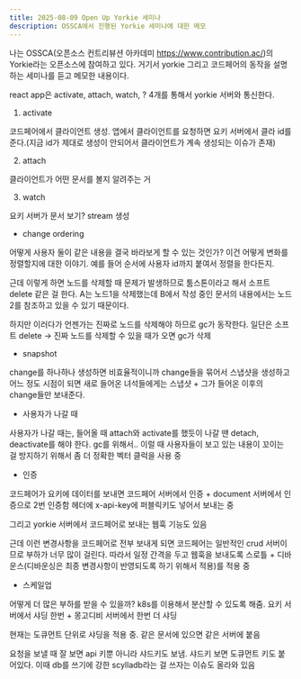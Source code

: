 ```yaml
---
title: 2025-08-09 Open Up Yorkie 세미나
description: OSSCA에서 진행된 Yorkie 세미나에 대한 메모
---
```


나는 OSSCA(오픈소스 컨트리뷰션 아카데미 https://www.contribution.ac/)의 Yorkie라는 오픈소스에 참여하고 있다. 거기서 yorkie 그리고 코드페어의 동작을 설명하는 세미나를 듣고 메모한 내용이다.

react app은 activate, attach, watch, ? 4개를 통해서 yorkie 서버와 통신한다.

1. activate

코드페어에서 클라이언트 생성. 앱에서 클라이언트를 요청하면 요키 서버에서 클라 id를 준다.(지금 id가 제대로 생성이 안되어서 클라이언트가 계속 생성되는 이슈가 존재)

2. attach

클라이언트가 어떤 문서를 볼지 알려주는 거

3. watch

요키 서버가 문서 보기? stream 생성

- change ordering

어떻게 사용자 둘이 같은 내용을 결국 바라보게 할 수 있는 것인가? 이건 어떻게 변화를 정렬할지에 대한 이야기. 예를 들어 순서에 사용자 id까지 붙여서 정렬을 한다든지.

근데 이렇게 하면 노드를 삭제할 때 문제가 발생하므로 툼스톤이라고 해서 소프트 delete 같은 걸 한다. A는 노드1을 삭제했는데 B에서 작성 중인 문서의 내용에서는 노드2를 참조하고 있을 수 있기 때문이다.

하지만 이러다가 언젠가는 진짜로 노드를 삭제해야 하므로 gc가 동작한다. 일단은 소프트 delete -> 진짜 노드를 삭제할 수 있을 때가 오면 gc가 삭제

- snapshot

change를 하나하나 생성하면 비효율적이니까 change들을 묶어서 스냅샷을 생성하고 어느 정도 시점이 되면 새로 들어온 녀석들에게는 스냅샷 + 그가 들어온 이후의 change들만 보내준다.

- 사용자가 나갈 때

사용자가 나갈 때는, 들어올 때 attach와 activate를 했듯이 나갈 땐 detach, deactivate를 해야 한다. gc를 위해서..
이럴 때 사용자들이 보고 있는 내용이 꼬이는 걸 방지하기 위해서 좀 더 정확한 벡터 클럭을 사용 중

- 인증

코드페어가 요키에 데이터를 보내면 코드페어 서버에서 인증 + document 서버에서 인증으로 2번 인증함
헤더에 x-api-key에 퍼블릭키도 넣어서 보내는 중

그리고 yorkie 서버에서 코드페어로 보내는 웹훅 기능도 있음

근데 이런 변경사항을 코드페어로 전부 보내게 되면 코드페어는 일반적인 crud 서버이므로 부하가 너무 많이 걸린다. 따라서 일정 간격을 두고 웹훅을 보내도록 스로틀 + 디바운스(디바운싱은 최종 변경사항이 반영되도록 하기 위해서 적용)를 적용 중

- 스케일업

어떻게 더 많은 부하를 받을 수 있을까? k8s를 이용해서 분산할 수 있도록 해줌. 요키 서버에서 샤딩 한번 + 몽고디비 서버에서 한번 더 샤딩

현재는 도큐먼트 단위로 샤딩을 적용 중. 같은 문서에 있으면 같은 서버에 붙음

요청을 보낼 때 잘 보면 api 키뿐 아니라 샤드키도 보냄. 샤드키 보면 도큐먼트 키도 붙어있다. 이때 db를 쓰기에 강한 scylladb라는 걸 쓰자는 이슈도 올라와 있음
